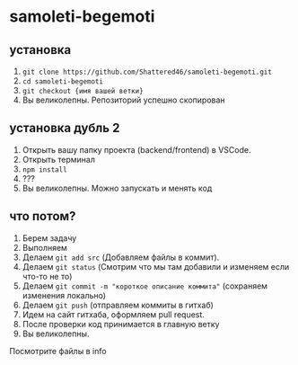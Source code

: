 # samoleti-begemoti

## установка

1. `git clone https://github.com/Shattered46/samoleti-begemoti.git`
2. `cd samoleti-begemoti`
3. `git checkout {имя вашей ветки}`
4. Вы великолепны. Репозиторий успешно скопирован

## установка дубль 2

1. Открыть вашу папку проекта (backend/frontend) в VSCode.
2. Открыть терминал
3. `npm install`
4. ???
5. Вы великолепны. Можно запускать и менять код

## что потом?

1. Берем задачу
2. Выполняем
3. Делаем `git add src` (Добавляем файлы в коммит).
4. Делаем `git status` (Смотрим что мы там добавили и изменяем если что-то не то)
5. Делаем `git commit -m "короткое описание коммита"` (сохраняем изменения локально)
6. Делаем `git push` (отправляем коммиты в гитхаб)
7. Идем на сайт гитхаба, оформляем pull request.
8. После проверки код принимается в главную ветку
9. Вы великолепны.

Посмотрите файлы в info